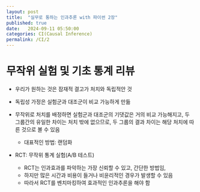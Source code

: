```yaml
---
layout: post
title:  "실무로 통하는 인과추론 with 파이썬 2장"
published: true
date:   2024-09-11 05:50:00
categories: CI(Causal Inference)
permalink: /CI/2
---
```


# 무작위 실험 및 기초 통계 리뷰

- 우리가 원하는 것은 잠재적 결고가 처치와 독립적안 것
- 독립성 가정은 실험군과 대조군이 비교 가능하게 만듦

- 무작위로 처치를 배정하면 실험군과 대조군의 기댓값은 거의 비교 가능해지고, 두 그룹간의 유일한 차이는 처치 밖에 없으므로, 두 그룹의 결과 차이는 해당 처치에 따른 것으로 볼 수 있음
   - 대표적인 방법: 랜덤화
- RCT: 무작위 통계 실험(A/B 테스트)
   - RCT는 인과효과를 파악하는 가장 신뢰할 수 있고, 간단한 방법임,
   - 하지만 많은 시간과 비용이 들거나 비윤리적인 경우가 발생할 수 있음
   - 따라서 RCT를 벤치마킹하여 효과적인 인과추론을 해야 함
   
